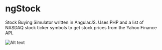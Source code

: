 ngStock
=======

Stock Buying Simulator written in AngularJS. Uses PHP and a list of NASDAQ stock ticker symbols to get stock prices from the Yahoo Finance API.

![Alt text](screenshots/stock-screenshot "Stocks Screenshot 1")
